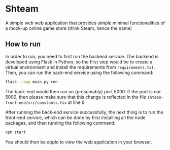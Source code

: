 # Shteam
A simple web web application that provides simple minimal functionalities of a mock-up online game store (think Steam, hence the name)

## How to run
In order to run, you need to first run the backend service. The backend is developed using Flask in Python, so the first step would be to create a virtual environment and install the requirements from `requirements.txt`. Then, you can run the back-end service using the following command:
```bash
flask --app main.py run
```
The back-end would then run on (presumably) port 5000. If the port is *not* 5000, then please make sure that this change is reflected in the file `shteam-front-end/src/constants.tsx` at line 6.

After running the back-end service successfully, the next thing is to run the front-end service, which can be done by first installing all the node packages, and then running the following command:
```bash
npm start
```
You should then be apple to view the web application in your browser.